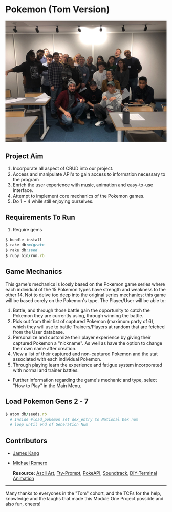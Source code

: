 # Pokemon (Tom Version)
![TOM COHORT](.images/dumbo-cohort.jpg)
## Project Aim
1. Incorporate all aspect of CRUD into our project.
2. Access and manipulate API's to gain access to information necessary to the program
3. Enrich the user experience with music, animation and easy-to-use interface.
4. Attempt to implement core mechanics of the Pokemon games.
5. Do 1 ~ 4 while still enjoying ourselves.

## Requirements To Run
1. Require gems
```ruby
$ bundle install
$ rake db:migrate
$ rake db:seed
$ ruby bin/run.rb
```

## Game Mechanics
This game's mechanics is loosly based on the Pokemon game series where each individual of the 15 Pokemon types have strength and weakness to the other 14. Not to delve too deep into the original series mechanics; this game will be based corely on the Pokemon's type. The Player/User will be able to:
1. Battle, and through those battle gain the opportunity to catch the Pokemon they are currently using, through winning the battle.
2. Pick out from their list of captured Pokemon (maximum party of 6), which they will use to battle Trainers/Players at random that are fetched from the User database.
3. Personalize and customize their player experience by giving their captured Pokemon a "nickname". As well as have the option to change their own name after creation.
4. View a list of their captured and non-captured Pokemon and the stat associated with each individual Pokemon.
5. Through playing learn the experience and fatigue system incorporated with normal and trainer battles.
 * Further information regarding the game's mechanic and type, select "How to Play" in the Main Menu.

## Load Pokemon Gens 2 - 7
  ```ruby
  $ atom db/seeds.rb
    # Inside #load_pokemon set dex_entry to National Dex num
    # loop until end of Generation Num
  ```

## Contributors
- [James Kang](https://github.com/kangyongn)
- [Michael Romero](https://github.com/MichaelSRomero)



  **Resource:** [Ascii Art](http://patorjk.com/software/taag/#p=display&f=Graffiti&t=Type%20Something%20), [Tty-Prompt](https://github.com/piotrmurach/tty-prompt), [PokeAPI](https://pokeapi.co/), [Soundtrack](https://downloads.khinsider.com/game-soundtracks/album/pokemon-original-game-soundtrack), [DIY-Terminal Animation](https://sammysteiner.github.io/blog/2017/04/13/bringing-terminal-applications-to-life-cli-animations-with-ruby/)
---

Many thanks to everyones in the "Tom" cohort, and the TCFs for the help, knowledge and the laughs that made this Module One Project possible and also fun, cheers!
